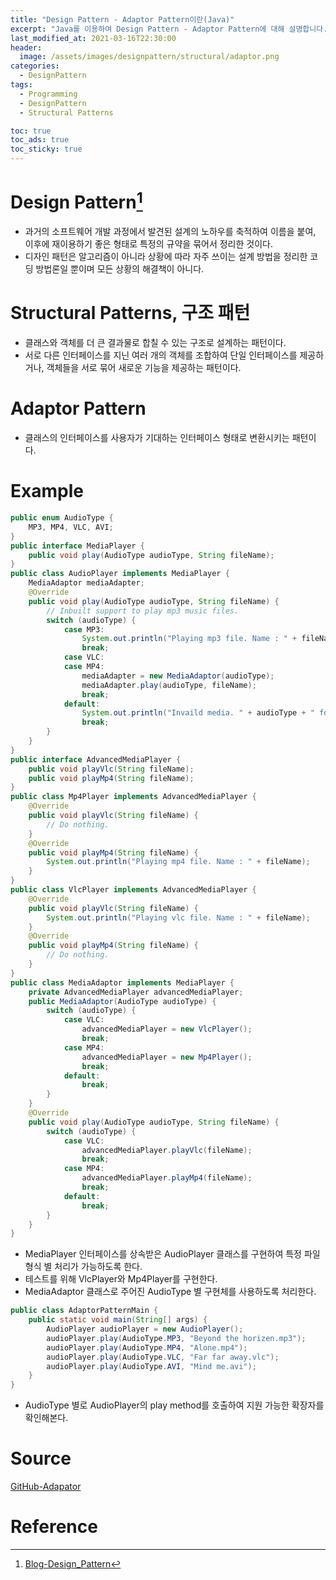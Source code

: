 ```yaml
---
title: "Design Pattern - Adaptor Pattern이란(Java)"
excerpt: "Java를 이용하여 Design Pattern - Adaptor Pattern에 대해 설명합니다."
last_modified_at: 2021-03-16T22:30:00
header:
  image: /assets/images/designpattern/structural/adaptor.png
categories:
  - DesignPattern
tags:
  - Programming
  - DesignPattern
  - Structural Patterns

toc: true
toc_ads: true
toc_sticky: true
---
```

# Design Pattern[^DesignPattern]
- 과거의 소프트웨어 개발 과정에서 발견된 설계의 노하우를 축적하여 이름을 붙여, 이후에 재이용하기 좋은 형태로 특정의 규약을 묶어서 정리한 것이다.
- 디자인 패턴은 알고리즘이 아니라 상황에 따라 자주 쓰이는 설계 방법을 정리한 코딩 방법론일 뿐이며 모든 상황의 해결책이 아니다.

# Structural Patterns, 구조 패턴
- 클래스와 객체를 더 큰 결과물로 합칠 수 있는 구조로 설계하는 패턴이다.
- 서로 다른 인터페이스를 지닌 여러 개의 객체를 조합하여 단일 인터페이스를 제공하거나, 객체들을 서로 묶어 새로운 기능을 제공하는 패턴이다.

# Adaptor Pattern
- 클래스의 인터페이스를 사용자가 기대하는 인터페이스 형태로 변환시키는 패턴이다.

# Example
```java
public enum AudioType {
	MP3, MP4, VLC, AVI;
}
public interface MediaPlayer {
	public void play(AudioType audioType, String fileName);
}
public class AudioPlayer implements MediaPlayer {
	MediaAdaptor mediaAdapter;
	@Override
	public void play(AudioType audioType, String fileName) {
		// Inbuilt support to play mp3 music files.
		switch (audioType) {
			case MP3:
				System.out.println("Playing mp3 file. Name : " + fileName);
				break;
			case VLC:
			case MP4:
				mediaAdapter = new MediaAdaptor(audioType);
				mediaAdapter.play(audioType, fileName);
				break;
			default:
				System.out.println("Invaild media. " + audioType + " format not supported.");
				break;
		}
	}
}
public interface AdvancedMediaPlayer {
	public void playVlc(String fileName);
	public void playMp4(String fileName);
}
public class Mp4Player implements AdvancedMediaPlayer {
	@Override
	public void playVlc(String fileName) {
		// Do nothing.
	}
	@Override
	public void playMp4(String fileName) {
		System.out.println("Playing mp4 file. Name : " + fileName);
	}
}
public class VlcPlayer implements AdvancedMediaPlayer {
	@Override
	public void playVlc(String fileName) {
		System.out.println("Playing vlc file. Name : " + fileName);
	}
	@Override
	public void playMp4(String fileName) {
		// Do nothing.
	}
}
public class MediaAdaptor implements MediaPlayer {
	private AdvancedMediaPlayer advancedMediaPlayer;
	public MediaAdaptor(AudioType audioType) {
		switch (audioType) {
			case VLC:
				advancedMediaPlayer = new VlcPlayer();
				break;
			case MP4:
				advancedMediaPlayer = new Mp4Player();
				break;
			default:
				break;
		}
	}
	@Override
	public void play(AudioType audioType, String fileName) {
		switch (audioType) {
			case VLC:
				advancedMediaPlayer.playVlc(fileName);
				break;
			case MP4:
				advancedMediaPlayer.playMp4(fileName);
				break;
			default:
				break;
		}
	}
}
```

- MediaPlayer 인터페이스를 상속받은 AudioPlayer 클래스를 구현하여 특정 파일 형식 별 처리가 가능하도록 한다.
- 테스트를 위해 VlcPlayer와 Mp4Player를 구현한다.
- MediaAdaptor 클래스로 주어진 AudioType 별 구현체를 사용하도록 처리한다.

```java
public class AdaptorPatternMain {
	public static void main(String[] args) {
		AudioPlayer audioPlayer = new AudioPlayer();
		audioPlayer.play(AudioType.MP3, "Beyond the horizen.mp3");
		audioPlayer.play(AudioType.MP4, "Alone.mp4");
		audioPlayer.play(AudioType.VLC, "Far far away.vlc");
		audioPlayer.play(AudioType.AVI, "Mind me.avi");
	}
}
```

- AudioType 별로 AudioPlayer의 play method를 호출하여 지원 가능한 확장자를 확인해본다.

# Source
[GitHub-Adapator](https://github.com/GracefulSoul/Sample/tree/master/src/main/java/gracefulsoul/designpattern/structural/adaptor)

# Reference
[^DesignPattern]: [Blog-Design_Pattern](../designpattern)